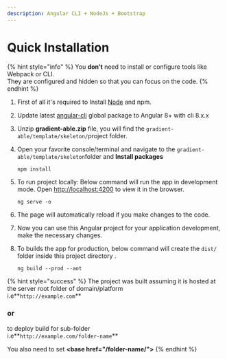 ```yaml
---
description: Angular CLI + NodeJs + Bootstrap
---
```


# Quick Installation

{% hint style="info" %}
You **don’t** need to install or configure tools like Webpack or CLI.  
They are configured and hidden so that you can focus on the code.
{% endhint %}

1. First of all it's required to Install [Node](https://nodejs.org/en/) and npm.
2. Update latest [angular-cli](https://cli.angular.io/) global package to Angular 8+ with cli 8.x.x
3. Unzip **gradient-able.zip** file, you will find the `gradient-able/template/skeleton/`project folder. 
4. Open your favorite console/terminal and navigate to the `gradient-able/template/skeleton`folder and **Install packages**

   ```text
   npm install
   ```

5. To run project locally: Below command will run the app in development mode. Open [http://localhost:4200](http://localhost:4200) to view it in the browser.

   ```text
   ng serve -o
   ```

6. The page will automatically reload if you make changes to the code.
7. Now you can use this Angular project for your application development, make the necessary changes.
8. To builds the app for production, below command will create the `dist/` folder inside this project directory .

   ```text
   ng build --prod --aot
   ```

{% hint style="success" %}
The project was built assuming it is hosted at the server root folder of domain/platform   
i.e**`http://example.com`**

### or

to deploy build for sub-folder   
i.e**`http://example.com/folder-name`**  

You also need to set **&lt;base href="/folder-name/"&gt;**
{% endhint %}

